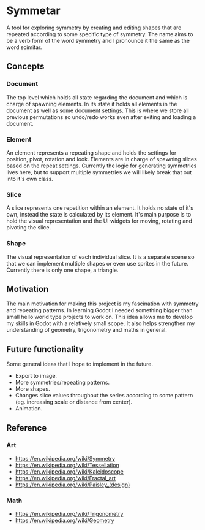 # Symmetar

A tool for exploring symmetry by creating and editing shapes that are repeated according to some specific type of symmetry. The name aims to be a verb form of the word symmetry and I pronounce it the same as the word scimitar.


## Concepts

### Document
The top level which holds all state regarding the document and which is charge of spawning elements. In its state it holds all elements in the document as well as some document settings. This is where we store all previous permutations so undo/redo works even after exiting and loading a document.

### Element
An element represents a repeating shape and holds the settings for position, pivot, rotation and look. Elements are in charge of spawning slices based on the repeat settings. Currently the logic for generating symmetries lives here, but to support multiple symmetries we will likely break that out into it's own class.

### Slice
A slice represents one repetition within an element. It holds no state of it's own, instead the state is calculated by its element. It's main purpose is to hold the visual representation and the UI widgets for moving, rotating and pivoting the slice.

### Shape
The visual representation of each individual slice. It is a separate scene so that we can implement multiple shapes or even use sprites in the future. Currently there is only one shape, a triangle.


## Motivation
The main motivation for making this project is my fascination with symmetry and repeating patterns. In learning Godot I needed something bigger than small hello world type projects to work on. This idea allows me to develop my skills in Godot with a relatively small scope. It also helps strengthen my understanding of geometry, trigonometry and maths in general.


## Future functionality
Some general ideas that I hope to implement in the future.

* Export to image.
* More symmetries/repeating patterns.
* More shapes.
* Changes slice values throughout the series according to some pattern (eg. increasing scale or distance from center).
* Animation.


## Reference

### Art
* https://en.wikipedia.org/wiki/Symmetry
* https://en.wikipedia.org/wiki/Tessellation
* https://en.wikipedia.org/wiki/Kaleidoscope
* https://en.wikipedia.org/wiki/Fractal_art
* https://en.wikipedia.org/wiki/Paisley_(design)

### Math
* https://en.wikipedia.org/wiki/Trigonometry
* https://en.wikipedia.org/wiki/Geometry
